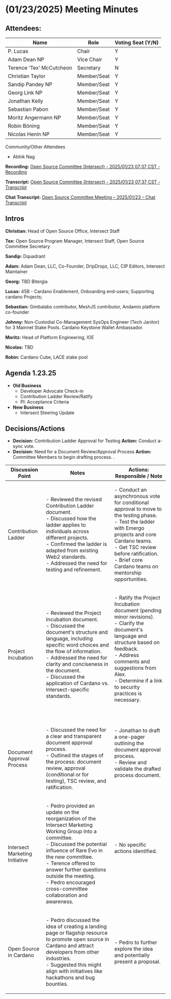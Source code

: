 # (01/23/2025) Meeting Minutes

## Attendees:&#x20;

| Name                                  | Role        | Voting Seat (Y/N) |
| ------------------------------------- | ----------- | ----------------- |
| P. Lucas                              | Chair       | Y                 |
| Adam Dean                       NP    | Vice Chair  | Y                 |
| Terence ‘Tex’ McCutcheon              | Secretary   | N                 |
| Christian Taylor                      | Member/Seat | Y                 |
| Sandip Pandey                 NP      | Member/Seat | Y                 |
| Georg Link                         NP | Member/Seat | Y                 |
| Jonathan Kelly                        | Member/Seat | Y                 |
| Sebastian Pabon                       | Member/Seat | Y                 |
| Moritz Angermann          NP          | Member/Seat | Y                 |
| Robin Böning                          | Member/Seat | Y                 |
| Nicolas Henin                   NP    | Member/Seat | Y                 |

Community/Other Attendees

* Abhik Nag

**Recording:** [Open Source Committee (Intersect) - 2025/01/23 07:37 CST - Recording](https://drive.google.com/file/d/1LgfFfeLt88WlY9aBY69NPCR4BtYNbMi8/view?usp=sharing)

**Transcript:** [Open Source Committee (Intersect) - 2025/01/23 07:37 CST - Transcript](https://docs.google.com/document/d/1UVnpZuEMlyCK0TalhmtU96cNMRyQ-TDjP8knEHPT9Vc/edit?usp=sharing)

**Chat Transcript:** [Open Source Committee Meeting – 2025/01/23 – Chat Transcript](https://drive.google.com/file/d/1uogcOUAHsG77XwR7Bi2c479ISI0Q6deo/view?usp=sharing)

## Intros

**Christian:** Head of Open Source Office, Intersect Staff

**Tex:** Open Source Program Manager, Intersect Staff, Open Source Committee Secretary

**Sandip:** Dquadrant

**Adam:** Adam Dean, LLC, Co-Founder, DripDropz, LLC, CIP Editors, Intersect Maintainer

**Georg:** TBD Bitergia

**Lucas:** 45B - Cardano Enablement, Onboarding end-users; Supporting cardano Projects;

**Sebastian:** Gimbalabs contributor, MeshJS contributor, Andamio platform co-founder

**Johnny:** Non-Custodial Co-Management SysOps Engineer (Tech Janitor) for 3 Mainnet Stake Pools. Cardano Keystone Wallet Ambassador.

**Moritz:** Head of Platform Engineering, IOE&#x20;

**Nicolas:** TBD&#x20;

**Robin:** Cardano Cube, LACE stake pool

## Agenda 1.23.25

* **Old Business**
  * Developer Advocate Check-in
  * Contribution Ladder Review/Ratify
  * PI: Acceptance Criteria
* **New Business**
  * Intersect Steering Update

## Decisions/Actions

* **Decision:** Contribution Ladder Approval for Testing **Action:** Conduct a-sync vote.
* **Decision:** Need for a Document Review/Approval Process **Action:** Committee Members to begin drafting process. .

| Discussion Point               | Notes                                                                                                                                                                                                                                                                                                                                | Actions: Responsible / Note                                                                                                                                                                                                                                                |
| ------------------------------ | ------------------------------------------------------------------------------------------------------------------------------------------------------------------------------------------------------------------------------------------------------------------------------------------------------------------------------------ | -------------------------------------------------------------------------------------------------------------------------------------------------------------------------------------------------------------------------------------------------------------------------- |
| Contribution Ladder            | <p>- Reviewed the revised Contribution Ladder document.<br>- Discussed how the ladder applies to individuals across different projects. <br>- Confirmed the ladder is adapted from existing Web2 standards.<br>- Addressed the need for testing and refinement.</p>                                                                  | <p>- Conduct an asynchronous vote for conditional approval to move to the testing phase.<br>- Test the ladder with Emergo projects and core Cardano teams.<br>- Get TSC review before ratification.<br>- Brief core Cardano teams on mentorship opportunities.</p>         |
| Project Incubation             | <p>- Reviewed the Project Incubation document.<br>- Discussed the document's structure and language, including specific word choices and the flow of information.<br>- Addressed the need for clarity and conciseness in the document.<br>- Discussed the application of Cardano vs. Intersect-specific standards.</p>               | <p>- Ratify the Project Incubation document (pending minor revisions).<br>- Clarify the document's language and structure based on feedback. <br>- Address comments and suggestions from Alex.<br>- Determine if a link to security practices is necessary.</p><p><br></p> |
| Document Approval Process      | <p>- Discussed the need for a clear and transparent document approval process.<br>- Outlined the stages of the process: document review, approval (conditional or for testing), TSC review, and ratification.</p>                                                                                                                    | <p>- Jonathan to draft a one-pager outlining the document approval process.<br>- Review and validate the drafted process document.</p><p><br></p>                                                                                                                          |
| Intersect Marketing Initiative | <p>- Pedro provided an update on the reorganization of the Intersect Marketing Working Group into a committee.<br>- Discussed the potential influence of Rare Evo in the new committee.<br>- Terence offered to answer further questions outside the meeting.<br>- Pedro encouraged cross-committee collaboration and awareness.</p> | <p>- No specific actions identified.</p><p><br></p>                                                                                                                                                                                                                        |
| Open Source in Cardano         | <p>- Pedro discussed the idea of creating a landing page or flagship resource to promote open source in Cardano and attract developers from other industries.<br>- Suggested this might align with initiatives like hackathons and bug bounties.</p>                                                                                 | - Pedro to further explore the idea and potentially present a proposal.                                                                                                                                                                                                    |
